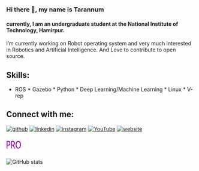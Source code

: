 ### Hi there 👋, my name is Tarannum
#### currently, I am an undergraduate student at the National Institute of Technology, Hamirpur.
I’m currently working on Robot operating system and very much interested in Robotics and Artificial Intelligence. And Love to contribute to open source.

## Skills: 
*  ROS  * Gazebo *  Python  *  Deep Learning/Machine Learning *  Linux *  V-rep


## Connect with me:

[<img src='https://cdn.jsdelivr.net/npm/simple-icons@3.0.1/icons/github.svg' alt='github' height='40'>](https://github.com/tarannum-perween)  [<img src='https://cdn.jsdelivr.net/npm/simple-icons@3.0.1/icons/linkedin.svg' alt='linkedin' height='40'>](https://www.linkedin.com/in/https://www.linkedin.com/in/tarannum03//)  [<img src='https://cdn.jsdelivr.net/npm/simple-icons@3.0.1/icons/instagram.svg' alt='instagram' height='40'>](https://www.instagram.com/https://www.instagram.com/tperween103//)  [<img src='https://cdn.jsdelivr.net/npm/simple-icons@3.0.1/icons/youtube.svg' alt='YouTube' height='40'>](https://www.youtube.com/channel/https://www.youtube.com/channel/UCpdDBBU4c_2ycT-BDL8OtoA)  [<img src='https://cdn.jsdelivr.net/npm/simple-icons@3.0.1/icons/icloud.svg' alt='website' height='40'>](https://tarannum-perween.github.io/)  

<a href='https://github.com/pricing'><img src='https://raw.githubusercontent.com/acervenky/animated-github-badges/master/assets/pro.gif' width='40' height='40'></a> 

![GitHub stats](https://github-readme-stats.vercel.app/api?username=tarannum-perween&show_icons=true&theme=dark)  






